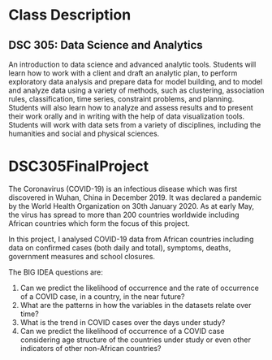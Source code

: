 # Class Description
## DSC 305: Data Science and Analytics
An introduction to data science and advanced analytic tools. Students will learn how to work with a client and draft an analytic plan, to perform exploratory data analysis and prepare data for model building, and to model and analyze data using a variety of methods, such as clustering, association rules, classification, time series, constraint problems, and planning. Students will also learn how to analyze and assess results and to present their work orally and in writing with the help of data visualization tools. Students will work with data sets from a variety of disciplines, including the humanities and social and physical sciences.


# DSC305FinalProject
The Coronavirus (COVID-19) is an infectious disease which was first discovered in Wuhan, China in December 2019. It was declared a pandemic by the World Health Organization on 30th January 2020. As at early May, the virus has spread to more than 200 countries worldwide including African countries which form the focus of this project.

In this project, I analysed COVID-19 data from African countries including data on confirmed cases (both daily and total), symptoms, deaths, government measures and school closures.

The BIG IDEA questions are:

1. Can we predict the likelihood of occurrence and the rate of occurrence of a COVID case, in a country, in the near future?
2. What are the patterns in how the variables in the datasets relate over time?
3. What is the trend in COVID cases over the days under study?
4. Can we predict the likelihood of occurrence of a COVID case considering age structure of the countries under study or even other indicators of other non-African countries?
